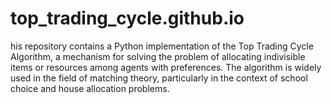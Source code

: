 # top_trading_cycle.github.io
his repository contains a Python implementation of the Top Trading Cycle Algorithm, a mechanism for solving the problem of allocating indivisible items or resources among agents with preferences. The algorithm is widely used in the field of matching theory, particularly in the context of school choice and house allocation problems.

